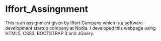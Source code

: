 # Iffort_Assingnment
This is an assignment given by Iffort Company which is a software development startup company at Nodia.
I developed this webpage using HTML5, CSS3, BOOTSTRAP 3 and JQuery.
